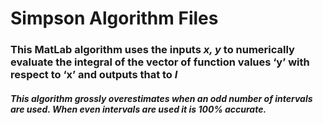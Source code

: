 # Simpson Algorithm Files
### This MatLab algorithm uses the inputs *x, y* to numerically evaluate the integral of the vector of function values ‘y’ with respect to ‘x’ and outputs that to *I* 
##### This algorithm grossly overestimates when an odd number of intervals are used. When even intervals are used it is 100% accurate.
